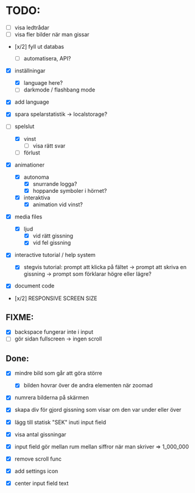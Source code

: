 # TODO:

- [ ] visa ledtrådar
- [ ] visa fler bilder när man gissar

- [x/2] fyll ut databas
    - [ ] automatisera, API?


- [x] inställningar
    - [x] language here?
    - [ ] darkmode / flashbang mode

- [x] add language

- [x] spara spelarstatistik -> localstorage?

- [ ] spelslut
    - [x] vinst
        -[ ] visa rätt svar
    - [ ] förlust

- [x] animationer
    - [x] autonoma
        - [x] snurrande logga?
        - [x] hoppande symboler i hörnet?
    - [x] interaktiva  
        - [x]  animation vid vinst?

- [x] media files
    - [x] ljud
        - [x] vid rätt gissning
        - [x] vid fel gissning

- [x] interactive tutorial / help system
    - [x] stegvis tutorial: prompt att klicka på fältet -> prompt att skriva en gissning -> prompt som förklarar högre eller lägre?

- [x] document code

- [x/2] RESPONSIVE SCREEN SIZE

## FIXME:

- [x] backspace fungerar inte i input
- [ ] gör sidan fullscreen -> ingen scroll

## Done:

- [x] mindre bild som går att göra större
    - [x] bilden hovrar över de andra elementen när zoomad
- [x] numrera bilderna på skärmen
- [x] skapa div för gjord gissning som visar om den var under eller över
- [x] lägg till statisk "SEK" inuti input field
- [x] visa antal gissningar
- [x] input field gör mellan rum mellan siffror när man skriver => 1_000_000
- [x] remove scroll func
- [x] add settings icon
- [x] center input field text

    
